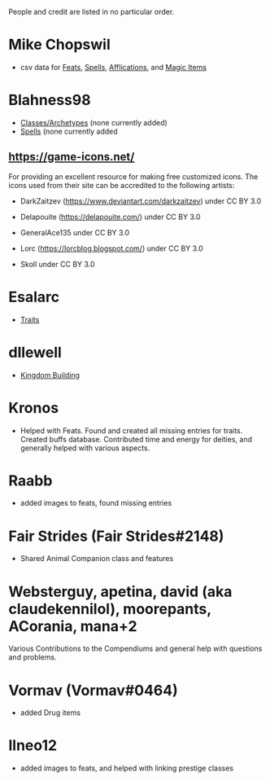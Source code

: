 People and credit are listed in no particular order.

# Mike Chopswil
* csv data for [Feats](https://docs.google.com/spreadsheets/d/1psJ7mzGS9cLpIVhvo2iwGggr2WMU_TgbXaueVGg9HJk/edit#gid=99619603), [Spells](https://docs.google.com/spreadsheets/d/119pUkuASdLBuAfNpQsk2G69Qd2rM0_sG50vNYLeRNSA/edit#gid=1003071054), [Afflications](https://docs.google.com/spreadsheets/d/1UZPevl9F50sOeug_-B16o-iT1HjwVUQiEVE_iP8oqYk/edit#gid=1102210427), and [Magic Items](https://docs.google.com/spreadsheets/d/1A5s--mNlyehCTdcT3dz5JEKztPr2KenN4-2g1KeGJNk/edit#gid=44940957)

# Blahness98
* [Classes/Archetypes](https://www.fantasygrounds.com/forums/showthread.php?50404-Class-and-Archetype-Module) (none currently added)
* [Spells](https://www.fantasygrounds.com/forums/showthread.php?58962-PFRPG-Spellbook) (none currently added


## https://game-icons.net/
For providing an excellent resource for making free customized icons.
The icons used from their site can be accredited to the following artists:

* DarkZaitzev (https://www.deviantart.com/darkzaitzev) under CC BY 3.0

* Delapouite (https://delapouite.com/) under CC BY 3.0

* GeneralAce135 under CC BY 3.0

* Lorc (https://lorcblog.blogspot.com/) under CC BY 3.0

* Skoll under CC BY 3.0

# Esalarc
* [Traits](https://www.fantasygrounds.com/forums/showthread.php?17935-Pathfinder-Feats-Traits-and-Equipment)

# dllewell
* [Kingdom Building](https://www.fantasygrounds.com/forums/showthread.php?62363-Module-for-Kingdom-Building)

# Kronos
* Helped with Feats. Found and created all missing entries for traits. Created buffs database. Contributed time and energy for deities, and generally helped with various aspects.

# Raabb
* added images to feats, found missing entries

# Fair Strides (Fair Strides#2148)
* Shared Animal Companion class and features

# Websterguy, apetina, david (aka claudekennilol), moorepants, ACorania, mana+2
Various Contributions to the Compendiums and general help with questions and problems.

# Vormav (Vormav#0464)
* added Drug items

# llneo12 
* added images to feats, and helped with linking prestige classes
